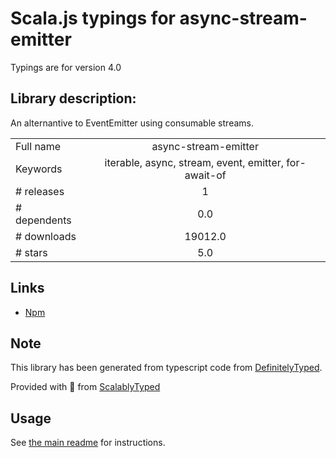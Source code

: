
# Scala.js typings for async-stream-emitter

Typings are for version 4.0

## Library description:
An alternantive to EventEmitter using consumable streams.

|                    |                 |
| ------------------ | :-------------: |
| Full name          | async-stream-emitter |
| Keywords           | iterable, async, stream, event, emitter, for-await-of |
| # releases         | 1 |
| # dependents       | 0.0 |
| # downloads        | 19012.0 |
| # stars            | 5.0 |

## Links
- [Npm](https://www.npmjs.com/package/async-stream-emitter)
    


## Note
This library has been generated from typescript code from [DefinitelyTyped](https://definitelytyped.org).

Provided with :purple_heart: from [ScalablyTyped](https://github.com/oyvindberg/ScalablyTyped)

## Usage
See [the main readme](../../readme.md) for instructions.



